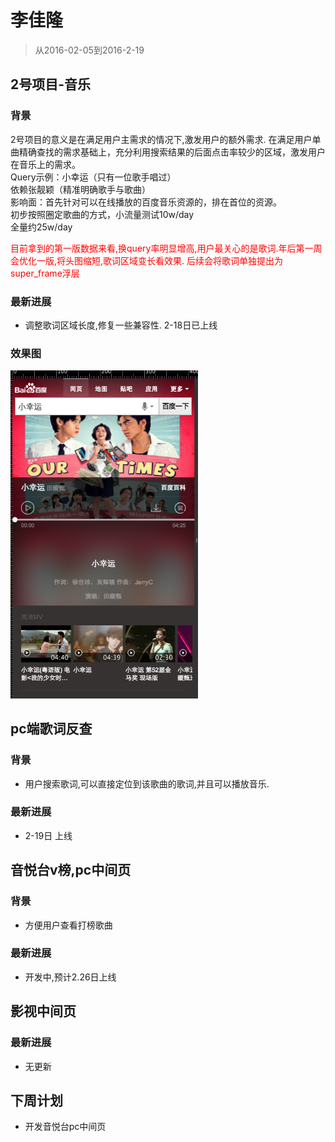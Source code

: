 # 李佳隆

> 从2016-02-05到2016-2-19

##	2号项目-音乐

### 背景

2号项目的意义是在满足用户主需求的情况下,激发用户的额外需求.
在满足用户单曲精确查找的需求基础上，充分利用搜索结果的后面点击率较少的区域，激发用户在音乐上的需求。  
Query示例：小幸运（只有一位歌手唱过）  
依赖张靓颖（精准明确歌手与歌曲）  
影响面：首先针对可以在线播放的百度音乐资源的，排在首位的资源。  
初步按照圈定歌曲的方式，小流量测试10w/day  
全量约25w/day  

<span style="color:red">目前拿到的第一版数据来看,换query率明显增高,用户最关心的是歌词.年后第一周会优化一版,将头图缩短,歌词区域变长看效果. 后续会将歌词单独提出为super_frame浮层</span>

### 最新进展

* 调整歌词区域长度,修复一些兼容性. 2-18日已上线

### 效果图

<img src="img/lijialong01/img1.png" width="300px"/>


## pc端歌词反查

### 背景

* 用户搜索歌词,可以直接定位到该歌曲的歌词,并且可以播放音乐.

### 最新进展

* 2-19日 上线


## 音悦台v榜,pc中间页

### 背景

* 方便用户查看打榜歌曲

### 最新进展

* 开发中,预计2.26日上线


## 影视中间页

### 最新进展

* 无更新


## 下周计划

* 开发音悦台pc中间页
